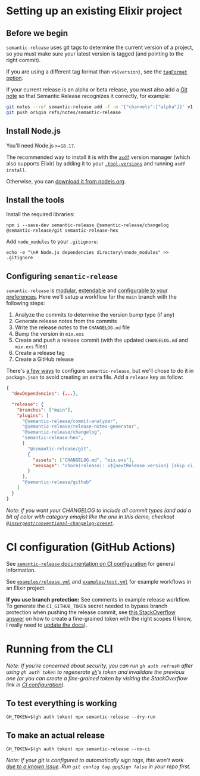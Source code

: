 # Setting up an existing Elixir project

## Before we begin

`semantic-release` uses git tags to determine the current version of a project, so you must make sure your latest version is tagged (and pointing to the right commit).

If you are using a different tag format than `v${version}`, see the [`tagFormat` option](https://semantic-release.gitbook.io/semantic-release/usage/configuration#tagformat).

If your current release is an alpha or beta release, you must also add a [Git note](https://git-scm.com/docs/git-notes) so that Semantic Release recognizes it correctly, for example:

```bash
git notes --ref semantic-release add -f -m '{"channels":["alpha"]}' v1.0.0-alpha.1
git push origin refs/notes/semantic-release
```

## Install Node.js

You'll need Node.js `>=18.17`.

The recommended way to install it is with the [`asdf`](https://asdf-vm.com/) version manager (which also supports Elixir) by adding it to your [`.tool-versions`](./.tool-versions) and running `asdf install`.

Otherwise, you can [download it from nodejs.org](https://nodejs.org/en/download/).

## Install the tools

Install the required libraries:

```shell
npm i --save-dev semantic-release @semantic-release/changelog @semantic-release/git semantic-release-hex
```

Add `node_modules` to your `.gitignore`:

```shell
echo -e "\n# Node.js dependencies directory\nnode_modules" >> .gitignore
```

## Configuring `semantic-release`

`semantic-release` is [modular](https://semantic-release.gitbook.io/semantic-release/extending/plugins-list), [extendable](https://semantic-release.gitbook.io/semantic-release/developer-guide/plugin) and [configurable to your preferences](https://semantic-release.gitbook.io/semantic-release/usage/configuration). Here we'll setup a workflow for the `main` branch with the following steps:

1. Analyze the commits to determine the version bump type (if any)
2. Generate release notes from the commits
3. Write the release notes to the `CHANGELOG.md` file
4. Bump the version in `mix.exs`
5. Create and push a release commit (with the updated `CHANGELOG.md` and `mix.exs` files)
6. Create a release tag
7. Create a GitHub release

There's [a few ways](https://semantic-release.gitbook.io/semantic-release/usage/configuration#configuration-file) to configure `semantic-release`, but we'll chose to do it in `package.json` to avoid creating an extra file. Add a `release` key as follow:

```json
{
  "devDependencies": {...},

  "release": {
    "branches": ["main"],
    "plugins": [
      "@semantic-release/commit-analyzer",
      "@semantic-release/release-notes-generator",
      "@semantic-release/changelog",
      "semantic-release-hex",
      [
        "@semantic-release/git",
        {
          "assets": ["CHANGELOG.md", "mix.exs"],
          "message": "chore(release): v${nextRelease.version} [skip ci]\n\n${nextRelease.notes}"
        }
      ],
      "@semantic-release/github"
    ]
  }
}
```

_Note: if you want your CHANGELOG to include all commit types (and add a bit of color with category emojis) like the one in this demo, checkout [`@insurgent/conventional-changelog-preset`](https://github.com/insurgent-lab/conventional-changelog-preset#readme)_.

# CI configuration (GitHub Actions)

See [`semantic-release` documentation on CI configuration](https://semantic-release.gitbook.io/semantic-release/recipes/ci-configurations) for general information.

See [`examples/release.yml`](./examples/release.yml) and [`examples/test.yml`](./examples/test.yml) for example workflows in an Elixir project.

**If you use branch protection:** See comments in example release workflow. To generate the `CI_GITHUB_TOKEN` secret needed to bypass branch protection when pushing the release commit, see [this StackOverflow answer](https://stackoverflow.com/questions/74744498/github-pushing-to-protected-branches-with-fine-grained-token/76550826#76550826) on how to create a fine-grained token with the right scopes (I know, I really need to [update the docs](https://github.com/semantic-release/semantic-release/issues/2883)).

# Running from the CLI

_Note: If you're concerned about security, you can run `gh auth refresh` after using `gh auth token` to regenerate [`gh`](https://cli.github.com/)'s token and invalidate the previous one (or you can create a fine-grained token by visiting the StackOverflow link in [CI configuration](#ci-configuration-github-actions))._

## To test everything is working

```shell
GH_TOKEN=$(gh auth token) npx semantic-release --dry-run
```

## To make an actual release

```shell
GH_TOKEN=$(gh auth token) npx semantic-release --no-ci
```

_Note: if your git is configured to automatically sign tags, this won't work [due to a known issue](https://github.com/semantic-release/semantic-release/issues/3065). Run `git config tag.gpgSign false` in your repo first._
